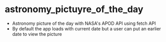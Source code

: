 # astronomy_pictuyre_of_the_day
- Astronomy picture of the day with NASA's APOD API using fetch API
- By default the app loads with current date but a user can put an earlier date to view the picture
